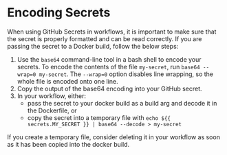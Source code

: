 # Encoding Secrets

When using GitHub Secrets in workflows, it is important to make sure that the secret is properly formatted and can be read correctly. If you are passing the secret to a Docker build, follow the below steps:

1. Use the `base64` command-line tool in a bash shell to encode your secrets. To encode the contents of the file `my-secret`, run `base64 --wrap=0 my-secret`. The `--wrap=0` option disables line wrapping, so the whole file is encoded onto one line.
2. Copy the output of the base64 encoding into your GitHub secret.
3. In your workflow, either:
    * pass the secret to your docker build as a build arg and decode it in the Dockerfile, or
    * copy the secret into a temporary file with `echo ${{ secrets.MY_SECRET }} | base64 --decode > my-secret`

If you create a temporary file, consider deleting it in your workflow as soon as it has been copied into the docker build.
